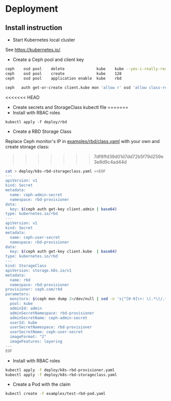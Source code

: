 # Deployment

## Install instruction

* Start Kubernetes local cluster

See https://kubernetes.io/.

* Create a Ceph pool and client key

```bash
ceph    osd pool    delete              kube    kube --yes-i-really-really-mean-it
ceph    osd pool    create              kube    128
ceph    osd pool    application enable  kube    rbd

ceph   auth get-or-create client.kube mon 'allow r' osd 'allow class-read object_prefix rbd_children, allow rwx pool=kube' -o /etc/ceph/ceph.client.kube.keyring
```

<<<<<<< HEAD
* Create secrets and StorageClass kubectl file
=======
* Install with RBAC roles

```
kubectl apply -f deploy/rbd
```

* Create a RBD Storage Class

Replace Ceph monitor's IP in [examples/rbd/class.yaml](class.yaml) with your own and create storage class:

>>>>>>> 7df8ffd39d01d7dd72b5f79d259e3e8d9c4ad44d
```bash
cat > deploy/k8s-rbd-storageclass.yaml <<EOF
---
apiVersion: v1
kind: Secret
metadata:
  name: ceph-admin-secret
  namespace: rbd-provisioner
data:
  key: $(ceph auth get-key client.admin | base64)
type: kubernetes.io/rbd
---
apiVersion: v1
kind: Secret
metadata:
  name: ceph-user-secret
  namespace: rbd-provisioner
data:
  key: $(ceph auth get-key client.kube  | base64)
type: kubernetes.io/rbd
---
kind: StorageClass
apiVersion: storage.k8s.io/v1
metadata:
  name: rbd
  namespace: rbd-provisioner
provisioner: ceph.com/rbd
parameters:
  monitors: $(ceph mon dump 2>/dev/null | sed -n 's|^[0-9]\+: \(.*\)/.*$|\1|p' | tr -s '\n' ',')
  pool: kube
  adminId: admin
  adminSecretNamespace: rbd-provisioner
  adminSecretName: ceph-admin-secret
  userId: kube
  userSecretNamespace: rbd-provisioner
  userSecretName: ceph-user-secret
  imageFormat: "2"
  imageFeatures: layering
---
EOF
```

* Install with RBAC roles

```bash
kubectl apply -f deploy/k8s-rbd-provisioner.yaml
kubectl apply -f deploy/k8s-rbd-storageclass.yaml
```

* Create a Pod with the claim

```bash
kubectl create -f examples/test-rbd-pod.yaml
```